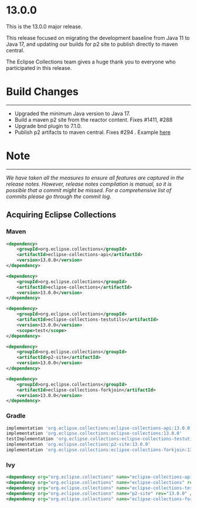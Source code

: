 13.0.0
====================

This is the 13.0.0 major release.

This release focused on migrating the development baseline from Java 11 to Java 17, and updating our builds for p2 site to publish directly to maven central.

The Eclipse Collections team gives a huge thank you to everyone who participated in this release.

# Build Changes
-----------------
* Upgraded the minimum Java version to Java 17.
* Build a maven p2 site from the reactor content. Fixes #1411, #288
* Upgrade bnd plugin to 7.1.0.
* Publish p2 artifacts to maven central. Fixes #294 . Example [here](https://central.sonatype.com/artifact/org.eclipse.collections/p2-site)

# Note
-------
_We have taken all the measures to ensure all features are captured in the release notes. 
However, release notes compilation is manual, so it is possible that a commit might be missed. 
For a comprehensive list of commits please go through the commit log._

Acquiring Eclipse Collections
-----------------------------

### Maven

```xml
<dependency>
    <groupId>org.eclipse.collections</groupId>
    <artifactId>eclipse-collections-api</artifactId>
    <version>13.0.0</version>
</dependency>

<dependency>
    <groupId>org.eclipse.collections</groupId>
    <artifactId>eclipse-collections</artifactId>
    <version>13.0.0</version>
</dependency>

<dependency>
    <groupId>org.eclipse.collections</groupId>
    <artifactId>eclipse-collections-testutils</artifactId>
    <version>13.0.0</version>
    <scope>test</scope>
</dependency>

<dependency>
    <groupId>org.eclipse.collections</groupId>
    <artifactId>p2-site</artifactId>
    <version>13.0.0</version>
</dependency>

<dependency>
    <groupId>org.eclipse.collections</groupId>
    <artifactId>eclipse-collections-forkjoin</artifactId>
    <version>13.0.0</version>
</dependency>
```

### Gradle

```groovy
implementation 'org.eclipse.collections:eclipse-collections-api:13.0.0'
implementation 'org.eclipse.collections:eclipse-collections:13.0.0'
testImplementation 'org.eclipse.collections:eclipse-collections-testutils:13.0.0'
implementation 'org.eclipse.collections:p2-site:13.0.0'
implementation 'org.eclipse.collections:eclipse-collections-forkjoin:13.0.0'
```

### Ivy

```xml
<dependency org="org.eclipse.collections" name="eclipse-collections-api" rev="13.0.0" />
<dependency org="org.eclipse.collections" name="eclipse-collections" rev="13.0.0" />
<dependency org="org.eclipse.collections" name="eclipse-collections-testutils" rev="13.0.0" />
<dependency org="org.eclipse.collections" name="p2-site" rev="13.0.0" />
<dependency org="org.eclipse.collections" name="eclipse-collections-forkjoin" rev="13.0.0"/>
```
